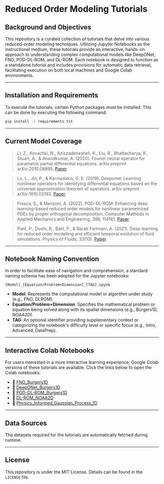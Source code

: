 # Reduced Order Modeling Tutorials

## Background and Objectives

This repository is a curated collection of tutorials that delve into various reduced-order modeling techniques. Utilizing Jupyter Notebooks as the instructional medium, these tutorials provide an interactive, hands-on approach to understanding complex computational models like DeepONet, FNO, POD-DL-ROM, and DL-ROM. Each notebook is designed to function as a standalone tutorial and includes provisions for automatic data retrieval, facilitating execution on both local machines and Google Colab environments.

---

## Installation and Requirements

To execute the tutorials, certain Python packages must be installed. This can be done by executing the following command:

```bash
pip install -r requirements.txt
```

---

## Current Model Coverage
> Li, Z., Kovachki, N., Azizzadenesheli, K., Liu, B., Bhattacharya, K., Stuart, A., & Anandkumar, A. (2020). Fourier neural operator for parametric partial differential equations. arXiv preprint arXiv:2010.08895. [Paper](https://arxiv.org/abs/2010.08895)

> Lu, L., Jin, P., & Karniadakis, G. E. (2019). Deeponet: Learning nonlinear operators for identifying differential equations based on the universal approximation theorem of operators. arXiv preprint arXiv:1910.03193. [Paper](https://arxiv.org/abs/1910.03193)

> Fresca, S., & Manzoni, A. (2022). POD-DL-ROM: Enhancing deep learning-based reduced order models for nonlinear parametrized PDEs by proper orthogonal decomposition. Computer Methods in Applied Mechanics and Engineering, 388, 114181. [Paper](https://www.sciencedirect.com/science/article/pii/S0045782521005120)

> Pant, P., Doshi, R., Bahl, P., & Barati Farimani, A. (2021). Deep learning for reduced order modelling and efficient temporal evolution of fluid simulations. Physics of Fluids, 33(10). [Paper](https://arxiv.org/abs/2107.04556)

---

## Notebook Naming Convention

In order to facilitate ease of navigation and comprehension, a standard naming schema has been adopted for the Jupyter notebooks:

```
[Model]_[Equation/Problem+Dimension]_[TAG].ipynb
```

- **Model**: Represents the computational model or algorithm under study (e.g., FNO, DLROM).
- **Equation/Problem+Dimension**: Specifies the mathematical problem or equation being solved along with its spatial dimensions (e.g., Burgers1D, NOAA2D).
- **TAG**: An optional identifier providing supplementary context or categorizing the notebook's difficulty level or specific focus (e.g., Intro, Advanced, DataPrep).

---

## Interactive Colab Notebooks

For users interested in a more interactive learning experience, Google Colab versions of these tutorials are available. Click the links below to open the Colab notebooks:
- 📔 [FNO_Burgers1D](https://colab.research.google.com/github/rfarell/Reduced-Order-Modeling-Tutorials/blob/main/notebooks/FNO_Burgers1D.ipynb)
- 📔 [DeepONet_Burgers1D](https://colab.research.google.com/github/rfarell/Reduced-Order-Modeling-Tutorials/blob/main/notebooks/DeepONet_Burgers1D.ipynb)
- 📔 [POD-DL-ROM_Burgers1D](https://colab.research.google.com/github/rfarell/Reduced-Order-Modeling-Tutorials/blob/main/notebooks/POD-DL-ROM_Burgers1D.ipynb)
- 📔 [DL-ROM_NOAA2D](https://colab.research.google.com/github/rfarell/Reduced-Order-Modeling-Tutorials/blob/main/notebooks/DL-ROM_NOAA2D.ipynb)
- 📔 [Physics_Informed_Gaussian_Process_1D](https://colab.research.google.com/github/rfarell/Reduced-Order-Modeling-Tutorials/blob/main/notebooks/pinn_gp_1d_v1.ipynb)

---

## Data Sources

The datasets required for the tutorials are automatically fetched during runtime.

---

## License

This repository is under the MIT License. Details can be found in the `LICENSE` file.